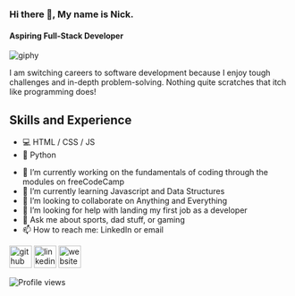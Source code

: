 ### Hi there 👋, My name is Nick. 
#### **Aspiring** Full-Stack Developer
![giphy](https://github.com/nick-register/nick-register/assets/138704535/657a75a2-ba59-45cd-ba32-a372549e581d)


I am switching careers to software development because I enjoy tough challenges and in-depth problem-solving. Nothing quite scratches that itch like programming does!

## Skills and Experience
* 💻 HTML / CSS / JS 
* 🐍 Python

- 🔭 I’m currently working on the fundamentals of coding through the modules on freeCodeCamp 
- 🌱 I’m currently learning Javascript and Data Structures 
- 👯 I’m looking to collaborate on Anything and Everything 
- 🤔 I’m looking for help with landing my first job as a developer 
- 💬 Ask me about sports, dad stuff, or gaming 
- 📫 How to reach me: LinkedIn or email 


[<img src='https://cdn.jsdelivr.net/npm/simple-icons@3.0.1/icons/github.svg' alt='github' height='40'>](https://github.com/nick-register)  [<img src='https://cdn.jsdelivr.net/npm/simple-icons@3.0.1/icons/linkedin.svg' alt='linkedin' height='40'>](https://www.linkedin.com/in/nick-register-47a393127/)  [<img src='https://cdn.jsdelivr.net/npm/simple-icons@3.0.1/icons/icloud.svg' alt='website' height='40'>](https://nick-register.github.io/)  

![Profile views](https://gpvc.arturio.dev/nick-register)  
